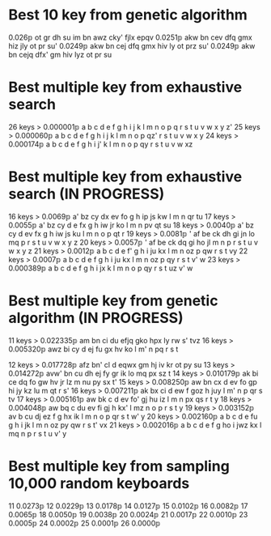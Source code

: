 # Best 10 key from genetic algorithm

0.026𝕡 ot gr dh su im bn awz cky' fjlx epqv
0.0251𝕡 akw bn cev dfq gmx hiz jly ot pr su'
0.0249𝕡 akw bn cej dfq gmx hiv ly ot prz su'
0.0249𝕡 akw bn cejq dfx' gm hiv lyz ot pr su

# Best multiple key from exhaustive search

26 keys > 0.000001𝕡 a b c d e f g h i j k l m n o p q r s t u v w x y z'
25 keys > 0.000060𝕡 a b c d e f g h i j k l m n o p qz' r s t u v w x y
24 keys > 0.000174𝕡 a b c d e f g h i j' k l m n o p qy r s t u v w xz

# Best multiple key from exhaustive search (IN PROGRESS)

16 keys > 0.0069𝕡 a' bz cy dx ev fo g h ip js kw l m n qr tu
17 keys > 0.0055𝕡 a' bz cy d e fx g h iw jr ko l m n pv qt su
18 keys > 0.0040𝕡 a' bz cy d ev fx g h iw js ku l m n o p qt r
19 keys > 0.0081𝕡 ' af be ck dh gi jn lo mq p r s t u v w x y z
20 keys > 0.0057𝕡 ' af be ck dq gi ho jl m n p r s t u v w x y z
21 keys > 0.0012𝕡 a b c d e f' g h i ju kx l m n oz p qw r s t vy
22 keys > 0.0007𝕡 a b c d e f g h i ju kx l m n oz p qy r s t v' w
23 keys > 0.000389𝕡 a b c d e f g h i jx k l m n o p qy r s t uz v' w

# Best multiple key from genetic algorithm (IN PROGRESS)

11 keys > 0.022335𝕡 am bn ci du efjq gko hpx ly rw s' tvz
16 keys > 0.005320𝕡 awz bi cy d ej fu gx hv ko l m' n pq r s t

12 keys > 0.017728𝕡 afz bn' cl d eqwx gm hj iv kr ot py su
13 keys > 0.014272𝕡 avw' bn cu dh ej fy gr ik lo mq px sz t
14 keys > 0.010179𝕡 ak bi ce dq fo gw hv jr lz m nu py sx t'
15 keys > 0.008250𝕡 aw bn cx d ev fo gp hi jy kz lu m qt r s'
16 keys > 0.007211𝕡 ak bx ci d ew f goz h juy l m' n p qr s tv
17 keys > 0.005161𝕡 aw bk c d ev fo' gj hu iz l m n px qs r t y
18 keys > 0.004048𝕡 aw bq c du ev fi gj h kx' l mz n o p r s t y
19 keys > 0.003152𝕡 av b cu dj ez f g hx ik l m n o p qr s t w' y
20 keys > 0.002160𝕡 a b c d e fu g h i jk l m n oz py qw r s t' vx
21 keys > 0.002016𝕡 a b c d e f g ho i jwz kx l mq n p r s t u v' y

# Best multiple key from sampling 10,000 random keyboards

11 0.0273𝕡
12 0.0229𝕡
13 0.0178𝕡
14 0.0127𝕡
15 0.0102𝕡
16 0.0082𝕡
17 0.0065𝕡
18 0.0050𝕡
19 0.0038𝕡
20 0.0024𝕡
21 0.0017𝕡
22 0.0010𝕡
23 0.0005𝕡
24 0.0002𝕡
25 0.0001𝕡
26 0.0000𝕡
